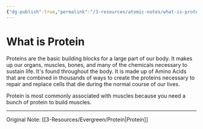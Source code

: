 ```yaml
---
{"dg-publish":true,"permalink":"/3-resources/atomic-notes/what-is-protein/","tags":["🏆","☢️"],"updated":"2025-10-18T21:23:28.289-07:00"}
---
```


# What is Protein
Proteins are the basic building blocks for a large part of our body. It makes up our organs, muscles, bones, and many of the chemicals necessary to sustain life. It's found throughout the body. It is made up of Amino Acids that are combined in thousands of ways to create the proteins necessary to repair and replace cells that die during the normal course of our lives.

Protein is most commonly associated with muscles because you need a bunch of protein to build muscles.

---
Original Note: [[3-Resources/Evergreen/Protein\|Protein]]